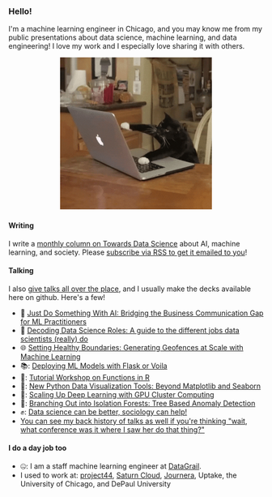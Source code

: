 ### Hello!

I'm a machine learning engineer in Chicago, and you may know me from my public presentations about data science, machine learning, and data engineering! I love my work and I especially love sharing it with others.

<p align="center">
  <img src="https://github.com/skirmer/skirmer.github.io/blob/main/cat1.gif", height=300, width=300>
</p>

#### Writing
I write a [monthly column on Towards Data Science](https://towardsdatascience.com/author/s-kirmer/) about AI, machine learning, and society. Please [subscribe via RSS to get it emailed to you](https://medium.com/feed/@s.kirmer)!

#### Talking
I also [give talks all over the place](https://www.stephaniekirmer.com/speaking/), and I usually make the decks available here on github. Here's a few!
* 🏢 [Just Do Something With AI: Bridging the Business Communication Gap for ML Practitioners](https://github.com/skirmer/just-do-something-with-ai)
* 💼 [Decoding Data Science Roles: A guide to the different jobs data scientists (really) do](https://github.com/skirmer/ds_careers)   
* 🌐 [Setting Healthy Boundaries: Generating Geofences at Scale with Machine Learning](https://github.com/skirmer/setting_healthy_boundaries)
* 📚: [Deploying ML Models with Flask or Voila](https://github.com/skirmer/college_scorecard) 
* 🔧: [Tutorial Workshop on Functions in R](https://github.com/skirmer/functions_r)   
* 🎨: [New Python Data Visualization Tools: Beyond Matplotlib and Seaborn](https://github.com/skirmer/new-py-dataviz) 
* 🚄: [Scaling Up Deep Learning with GPU Cluster Computing](https://github.com/skirmer/gpu_pytorch)
* 🌳: [Branching Out into Isolation Forests: Tree Based Anomaly Detection](https://github.com/skirmer/isolation_forests) 
* ✊: [Data science can be better, sociology can help!](https://github.com/skirmer/satRdays_chicago_2019)
* [You can see my back history of talks as well if you're thinking "wait, what conference was it where I saw her do that thing?"](https://www.stephaniekirmer.com/speaking/)

#### I do a day job too
* 🤐: I am a staff machine learning engineer at [DataGrail](https://www.datagrail.io/).
* I used to work at: [project44](https://www.project44.com/), [Saturn Cloud](https://www.saturncloud.io), [Journera](http://journera.com), Uptake, the University of Chicago, and DePaul University
